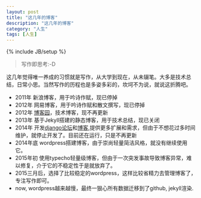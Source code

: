 ```yaml
---
layout: post
title: "这几年的博客"
description: "这几年的博客"
category: "人生"
tags: [人生]
---
```

{% include JB/setup %}

<blockquote>
  <p>写作即思考:-D</p>
</blockquote>

<p>这几年觉得唯一养成的习惯就是写作，从大学到现在，从未辍笔。大多是技术总结，日常小思。当然写作的历程也是多姿多彩的，坎坷不为说，就说这折腾吧。</p>

<ul>
<li>2011年 新浪博客，用于吟诗作赋，现已停掉</li>
<li>2012年 网易博客，用于吟诗作赋和散文撰写，现已停掉</li>
<li>2012年 <a href="http://www.cnblogs.com/BeginMan/">博客园</a>，技术博客，现不再更新</li>
<li>2013年 基于Jekyll搭建的静态博客，用于技术总结，现已关闭</li>
<li>2014年 开发<a href="http://codetheme.sinaapp.com">django论坛</a>和<a href="http://beginman.sinaapp.com">博客</a>,提供更多扩展和需求，但由于不想花过多时间维护，就停止开发了。目前还在运行，只是不再更新</li>
<li>2014年底 wordpress搭建博客，由于崇尚轻量简洁风格，就没有继续使用它。</li>
<li>2015年初 使用typecho轻量级博客，但由于一次突发事故导致博客异常，难以修复，介于它的不稳定性于是就放弃了。</li>
<li>2015三月后，选择了比较稳定的wordpress，这样比较省精力去管理博客了，专注写作即可。</li>
<li>now, wordpress越来越慢，最终一狠心所有数据迁移到了github, jekyll渲染.</li>
</ul>
